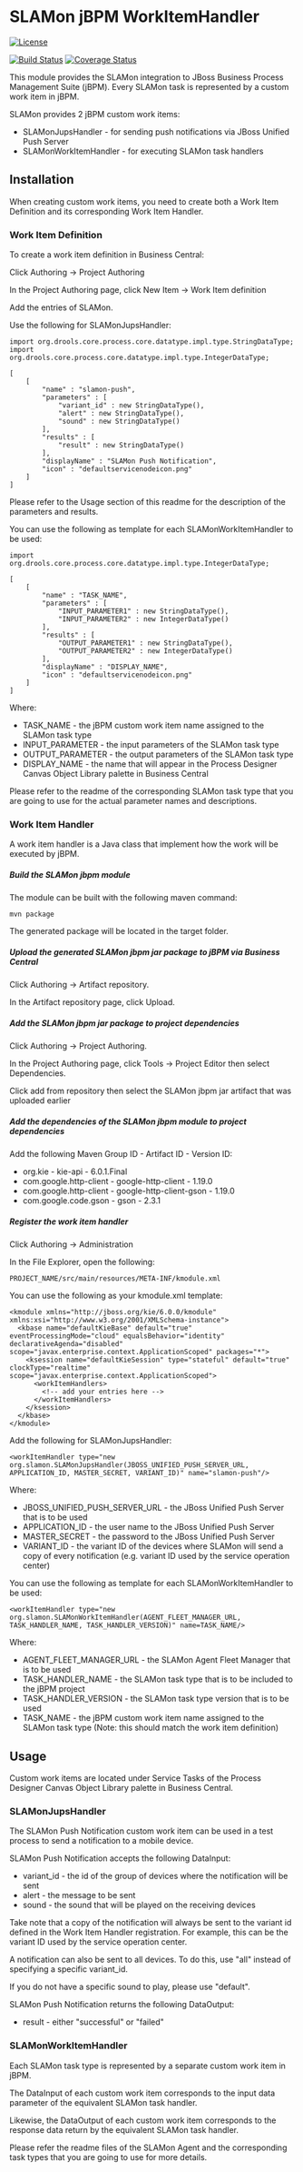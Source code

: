SLAMon jBPM WorkItemHandler
===========================

[![License][license]](http://www.apache.org/licenses/LICENSE-2.0)

[![Build Status][build]](https://travis-ci.org/Korkkii/slamon-jbpm.svg?branch=separation)
[![Coverage Status][coverage]](https://coveralls.io/github/Korkkii/slamon-jbpm?branch=separation)

This module provides the SLAMon integration to JBoss Business Process Management Suite (jBPM). Every SLAMon task is represented by a custom work item in jBPM.

SLAMon provides 2 jBPM custom work items:

  * SLAMonJupsHandler - for sending push notifications via JBoss Unified Push Server
  * SLAMonWorkItemHandler - for executing SLAMon task handlers 

Installation
------------

When creating custom work items, you need to create both a Work Item Definition and its corresponding Work Item Handler.

### Work Item Definition ###

To create a work item definition in Business Central:

Click Authoring -> Project Authoring

In the Project Authoring page, click New Item -> Work Item definition

Add the entries of SLAMon.

Use the following for SLAMonJupsHandler:

    import org.drools.core.process.core.datatype.impl.type.StringDataType;
    import org.drools.core.process.core.datatype.impl.type.IntegerDataType;

    [
        [
            "name" : "slamon-push",
            "parameters" : [
                "variant_id" : new StringDataType(),
                "alert" : new StringDataType(),
                "sound" : new StringDataType()
            ],
            "results" : [
                "result" : new StringDataType()
            ],
            "displayName" : "SLAMon Push Notification",
            "icon" : "defaultservicenodeicon.png"
        ]
    ]

Please refer to the Usage section of this readme for the description of the parameters and results.

You can use the following as template for each SLAMonWorkItemHandler to be used:

    import org.drools.core.process.core.datatype.impl.type.IntegerDataType;

    [
        [
            "name" : "TASK_NAME",
            "parameters" : [
                "INPUT_PARAMETER1" : new StringDataType(),
                "INPUT_PARAMETER2" : new IntegerDataType()
            ],
            "results" : [
                "OUTPUT_PARAMETER1" : new StringDataType(),
                "OUTPUT_PARAMETER2" : new IntegerDataType()
            ],
            "displayName" : "DISPLAY_NAME",
            "icon" : "defaultservicenodeicon.png"
        ]
    ]

Where:

  * TASK_NAME - the jBPM custom work item name assigned to the SLAMon task type
  * INPUT_PARAMETER - the input parameters of the SLAMon task type
  * OUTPUT_PARAMETER - the output parameters of the SLAMon task type
  * DISPLAY_NAME - the name that will appear in the Process Designer Canvas Object Library palette in Business Central

Please refer to the readme of the corresponding SLAMon task type that you are going to use for the actual parameter names and descriptions.

### Work Item Handler ###

A work item handler is a Java class that implement how the work will be executed by jBPM.

##### Build the SLAMon jbpm module #####

The module can be built with the following maven command:

    mvn package

The generated package will be located in the target folder.

##### Upload the generated SLAMon jbpm jar package to jBPM via Business Central #####

Click Authoring -> Artifact repository.

In the Artifact repository page, click Upload.

##### Add the SLAMon jbpm jar package to project dependencies #####

Click Authoring -> Project Authoring.

In the Project Authoring page, click Tools -> Project Editor then select Dependencies.

Click add from repository then select the SLAMon jbpm jar artifact that was uploaded earlier

##### Add the dependencies of the SLAMon jbpm module to project dependencies #####

Add the following Maven Group ID - Artifact ID - Version ID:

  * org.kie - kie-api - 6.0.1.Final
  * com.google.http-client - google-http-client - 1.19.0
  * com.google.http-client - google-http-client-gson - 1.19.0
  * com.google.code.gson - gson - 2.3.1

##### Register the work item handler #####

Click Authoring -> Administration

In the File Explorer, open the following:

    PROJECT_NAME/src/main/resources/META-INF/kmodule.xml

You can use the following as your kmodule.xml template:

    <kmodule xmlns="http://jboss.org/kie/6.0.0/kmodule" xmlns:xsi="http://www.w3.org/2001/XMLSchema-instance">
      <kbase name="defaultKieBase" default="true" eventProcessingMode="cloud" equalsBehavior="identity" declarativeAgenda="disabled" scope="javax.enterprise.context.ApplicationScoped" packages="*">
        <ksession name="defaultKieSession" type="stateful" default="true" clockType="realtime" scope="javax.enterprise.context.ApplicationScoped">
          <workItemHandlers>
            <!-- add your entries here -->
          </workItemHandlers>
        </ksession>
      </kbase>
    </kmodule>

Add the following for SLAMonJupsHandler:

    <workItemHandler type="new org.slamon.SLAMonJupsHandler(JBOSS_UNIFIED_PUSH_SERVER_URL, APPLICATION_ID, MASTER_SECRET, VARIANT_ID)" name="slamon-push"/>

Where:

  * JBOSS_UNIFIED_PUSH_SERVER_URL - the JBoss Unified Push Server that is to be used
  * APPLICATION_ID - the user name to the JBoss Unified Push Server
  * MASTER_SECRET - the password to the JBoss Unified Push Server
  * VARIANT_ID - the variant ID of the devices where SLAMon will send a copy of every notification (e.g. variant ID used by the service operation center)

You can use the following as template for each SLAMonWorkItemHandler to be used:

    <workItemHandler type="new org.slamon.SLAMonWorkItemHandler(AGENT_FLEET_MANAGER_URL, TASK_HANDLER_NAME, TASK_HANDLER_VERSION)" name=TASK_NAME/>

Where:

  * AGENT_FLEET_MANAGER_URL - the SLAMon Agent Fleet Manager that is to be used
  * TASK_HANDLER_NAME - the SLAMon task type that is to be included to the jBPM project
  * TASK_HANDLER_VERSION - the SLAMon task type version that is to be used
  * TASK_NAME - the jBPM custom work item name assigned to the SLAMon task type (Note: this should match the work item definition)

Usage
-----

Custom work items are located under Service Tasks of the Process Designer Canvas Object Library palette in Business Central.

### SLAMonJupsHandler ###

The SLAMon Push Notification custom work item can be used in a test process to send a notification to a mobile device.

SLAMon Push Notification accepts the following DataInput:

  * variant_id - the id of the group of devices where the notification will be sent
  * alert - the message to be sent
  * sound - the sound that will be played on the receiving devices

Take note that a copy of the notification will always be sent to the variant id defined in the Work Item Handler registration. For example, this can be the variant ID used by the service operation center.

A notification can also be sent to all devices. To do this, use "all" instead of specifying a specific variant_id.

If you do not have a specific sound to play, please use "default".

SLAMon Push Notification returns the following DataOutput:

  * result - either "successful" or "failed"

### SLAMonWorkItemHandler ###

Each SLAMon task type is represented by a separate custom work item in jBPM.

The DataInput of each custom work item corresponds to the input data parameter of the equivalent SLAMon task handler.

Likewise, the DataOutput of each custom work item corresponds to the response data return by the equivalent SLAMon task handler.

Please refer the readme files of the SLAMon Agent and the corresponding task types that you are going to use for more details.

[license]: https://img.shields.io/:license-Apache%20License%20v2.0-blue.svg
[build]: https://travis-ci.org/Korkkii/slamon-jbpm.svg?branch=separation
[coverage]: https://coveralls.io/repos/Korkkii/slamon-jbpm/badge.svg?branch=separation&service=github